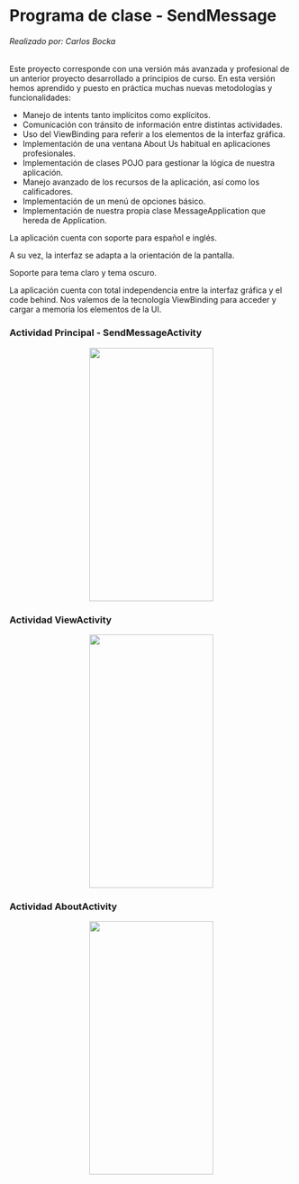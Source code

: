 # Programa de clase - SendMessage
###### Realizado por: Carlos Bocka

Este proyecto corresponde con una versión más avanzada y profesional de un anterior proyecto desarrollado a principios de curso. En esta versión hemos aprendido y puesto en práctica muchas nuevas metodologías y funcionalidades:
- Manejo de intents tanto implícitos como explícitos.
- Comunicación con tránsito de información entre distintas actividades.
- Uso del ViewBinding para referir a los elementos de la interfaz gráfica.
- Implementación de una ventana About Us habitual en aplicaciones profesionales.
- Implementación de clases POJO para gestionar la lógica de nuestra aplicación.
- Manejo avanzado de los recursos de la aplicación, así como los calificadores.
- Implementación de un menú de opciones básico.
- Implementación de nuestra propia clase MessageApplication que hereda de Application.

La aplicación cuenta con soporte para español e inglés.

A su vez, la interfaz se adapta a la orientación de la pantalla.

Soporte para tema claro y tema oscuro.

La aplicación cuenta con total independencia entre la interfaz gráfica y el code behind. Nos valemos de la tecnología ViewBinding para acceder y cargar a memoria los elementos de la UI.

### Actividad Principal - SendMessageActivity

<p align="center">
<img src="https://github.com/CarlosBocka/SendMessageViewBinding/assets/103117717/a5c970b6-3123-4934-8abb-985d97b9385d" height="450" width="220" >
</p>

### Actividad ViewActivity

<p align="center">
<img src="https://github.com/CarlosBocka/SendMessageViewBinding/assets/103117717/d438f8a5-02a7-41b1-919e-2cba0a2326fa" height="450" width="220" >
</p>

### Actividad AboutActivity

<p align="center">
<img src="https://github.com/CarlosBocka/SendMessageViewBinding/assets/103117717/2c21bcb6-b566-4fb3-912f-385b14ccb7b0" height="450" width="220" >
</p>